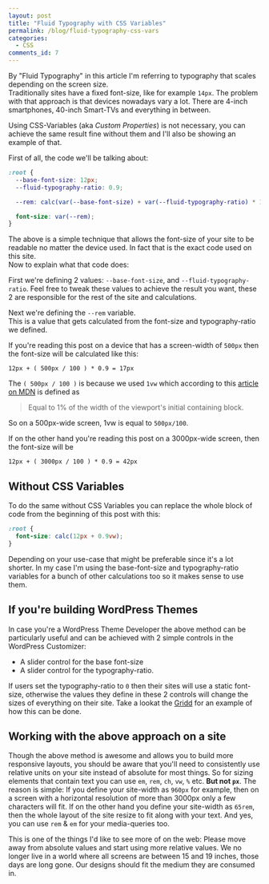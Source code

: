 ```yaml
---
layout: post
title: "Fluid Typography with CSS Variables"
permalink: /blog/fluid-typography-css-vars
categories:
  - CSS
comments_id: 7
---
```


By "Fluid Typography" in this article I'm referring to typography that scales depending on the screen size.  
Traditionally sites have a fixed font-size, like for example `14px`. The problem with that approach is that devices nowadays vary a lot. There are 4-inch smartphones, 40-inch Smart-TVs and everything in between.

Using CSS-Variables (aka _Custom Properties_) is not necessary, you can achieve the same result fine without them and I'll also be showing an example of that.

First of all, the code we'll be talking about:
```css
:root {
  --base-font-size: 12px;
  --fluid-typography-ratio: 0.9;

  --rem: calc(var(--base-font-size) + var(--fluid-typography-ratio) * 1vw);

  font-size: var(--rem);
}
```

The above is a simple technique that allows the font-size of your site to be readable no matter the device used. In fact that is the exact code used on this site.  
Now to explain what that code does:

First we're defining 2 values: `--base-font-size`, and `--fluid-typography-ratio`. Feel free to tweak these values to achieve the result you want, these 2 are responsible for the rest of the site and calculations.

Next we're defining the `--rem` variable.  
This is a value that gets calculated from the font-size and typography-ratio we defined.

If you're reading this post on a device that has a screen-width of `500px` then the font-size will be calculated like this:
```
12px + ( 500px / 100 ) * 0.9 = 17px
```
The `( 500px / 100 )` is because we used `1vw` which according to this [article on MDN](https://developer.mozilla.org/en-US/docs/Web/CSS/length) is defined as

> Equal to 1% of the width of the viewport's initial containing block.

So on a 500px-wide screen, 1vw is equal to `500px/100`.

If on the other hand you're reading this post on a 3000px-wide screen, then the font-size will be 
```
12px + ( 3000px / 100 ) * 0.9 = 42px
```

## Without CSS Variables

To do the same without CSS Variables you can replace the whole block of code from the beginning of this post with this:
```css
:root {
  font-size: calc(12px + 0.9vw);
}
```

Depending on your use-case that might be preferable since it's a lot shorter. In my case I'm using the base-font-size and typography-ratio variables for a bunch of other calculations too so it makes sense to use them.

## If you're building WordPress Themes

In case you're a WordPress Theme Developer the above method can be particularly useful and can be achieved with 2 simple controls in the WordPress Customizer:
* A slider control for the base font-size
* A slider control for the typography-ratio.

If users set the typography-ratio to `0` then their sites will use a static font-size, otherwise the values they define in these 2 controls will change the sizes of everything on their site. Take a lookat the [Gridd](https://wordpress.org/themes/gridd) for an example of how this can be done.

## Working with the above approach on a site

Though the above method is awesome and allows you to build more responsive layouts, you should be aware that you'll need to consistently use relative units on your site instead of absolute for most things. So for sizing elements that contain text you can use `em`, `rem`, `ch`, `vw`, `%` etc. **But not `px`**. The reason is simple: If you define your site-width as `960px` for example, then on a screen with a horizontal resolution of more than 3000px only a few characters will fit. If on the other hand you define your site-width as `65rem`, then the whole layout of the site resize to fit along with your text. And yes, you can use `rem` & `em` for your media-queries too.

This is one of the things I'd like to see more of on the web: Please move away from absolute values and start using more relative values. We no longer live in a world where all screens are between 15 and 19 inches, those days are long gone. Our designs should fit the medium they are consumed in.